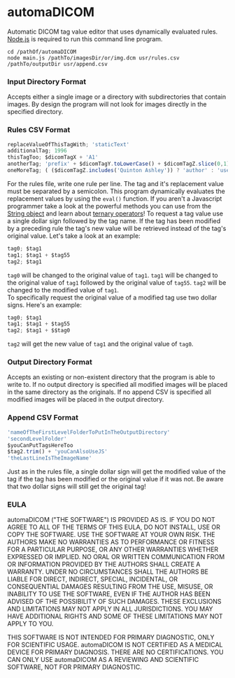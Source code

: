 # automaDICOM

Automatic DICOM tag value editor that uses dynamically evaluated rules.  [Node.js](https://nodejs.org) is required to run this command line program.
```
cd /pathOf/automaDICOM
node main.js /pathTo/imagesDir/or/img.dcm usr/rules.csv /pathTo/outputDir usr/append.csv
```
### Input Directory Format
Accepts either a single image or a directory with subdirectories that contain images.  By design the program will not look for images directly in the specified directory.
### Rules CSV Format
```javascript
replaceValueOfThisTagWith; 'staticText'
additionalTag; 1996
thisTagToo; $dicomTagX + 'A1'
anotherTag; 'prefix' + $dicomTagY.toLowerCase() + $dicomTagZ.slice(0,1)
oneMoreTag; ( ($dicomTagZ.includes('Quinton Ashley')) ? 'author' : 'user' )
```
For the rules file, write one rule per line.  The tag and it's replacement value must be separated by a semicolon.  This program dynamically evaluates the replacement values by using the `eval()` function.  If you aren't a Javascript programmer take a look at the powerful methods you can use from the [String object](https://developer.mozilla.org/en-US/docs/Web/JavaScript/Reference/Global_Objects/String) and learn about [ternary operators](https://developer.mozilla.org/en-US/docs/Web/JavaScript/Reference/Operators/Conditional_Operator)!  To request a tag value use a single dollar sign followed by the tag name.  If the tag has been modified by a preceding rule the tag's new value will be retrieved instead of the tag's original value.  Let's take a look at an example:
```javascript
tag0; $tag1
tag1; $tag1 + $tag55
tag2; $tag1
```
`tag0` will be changed to the original value of `tag1`.  `tag1` will be changed to the original value of `tag1` followed by the original value of `tag55`.  `tag2` will be changed to the modified value of `tag1`.  
To specifically request the original value of a modified tag use two dollar signs.  Here's an example:
```javascript
tag0; $tag1
tag1; $tag1 + $tag55
tag2; $tag1 + $$tag0
```
`tag2` will get the new value of `tag1` and the original value of `tag0`.
### Output Directory Format
Accepts an existing or non-existent directory that the program is able to write to.  If no output directory is specified all modified images will be placed in the same directory as the originals.  If no append CSV is specified all modified images will be placed in the output directory.
### Append CSV Format
```javascript
'nameOfTheFirstLevelFolderToPutInTheOutputDirectory'
'secondLevelFolder'
$youCanPutTagsHereToo
$tag2.trim() + 'youCanAlsoUseJS'
'theLastLineIsTheImageName'
```
Just as in the rules file, a single dollar sign will get the modified value of the tag if the tag has been modified or the original value if it was not.  Be aware that two dollar signs will still get the original tag!
### EULA

automaDICOM ("THE SOFTWARE") IS PROVIDED AS IS.  IF YOU DO NOT AGREE TO ALL OF THE TERMS OF THIS EULA, DO NOT INSTALL, USE OR COPY THE SOFTWARE. USE THE SOFTWARE AT YOUR OWN RISK.  THE AUTHORS MAKE NO WARRANTIES AS TO PERFORMANCE OR FITNESS FOR A PARTICULAR PURPOSE, OR ANY OTHER WARRANTIES WHETHER EXPRESSED OR IMPLIED. NO ORAL OR WRITTEN COMMUNICATION FROM OR INFORMATION PROVIDED BY THE AUTHORS SHALL CREATE A WARRANTY. UNDER NO CIRCUMSTANCES SHALL THE AUTHORS BE LIABLE FOR DIRECT, INDIRECT, SPECIAL, INCIDENTAL, OR CONSEQUENTIAL DAMAGES RESULTING FROM THE USE, MISUSE, OR INABILITY TO USE THE SOFTWARE, EVEN IF THE AUTHOR HAS BEEN ADVISED OF THE POSSIBILITY OF SUCH DAMAGES. THESE EXCLUSIONS AND LIMITATIONS MAY NOT APPLY IN ALL JURISDICTIONS. YOU MAY HAVE ADDITIONAL RIGHTS AND SOME OF THESE LIMITATIONS MAY NOT APPLY TO YOU.

THIS SOFTWARE IS NOT INTENDED FOR PRIMARY DIAGNOSTIC, ONLY FOR SCIENTIFIC USAGE.  automaDICOM IS NOT CERTIFIED AS A MEDICAL DEVICE FOR PRIMARY DIAGNOSIS. THERE ARE NO CERTIFICATIONS. YOU CAN ONLY USE automaDICOM AS A REVIEWING AND SCIENTIFIC SOFTWARE, NOT FOR PRIMARY DIAGNOSTIC.